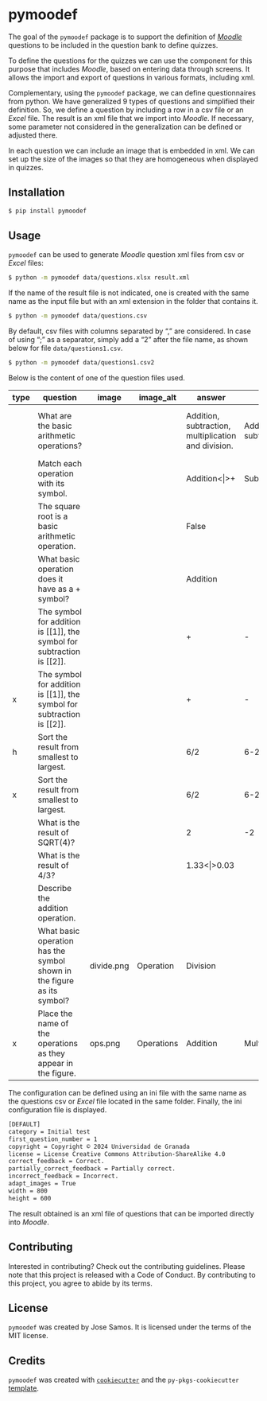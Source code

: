 
<!-- README.md is generated from README.Rmd. Please edit that file -->

# pymoodef

The goal of the `pymoodef` package is to support the definition of
[*Moodle*](https://moodle.org/) questions to be included in the question
bank to define quizzes.

To define the questions for the quizzes we can use the component for
this purpose that includes *Moodle*, based on entering data through
screens. It allows the import and export of questions in various
formats, including xml.

Complementary, using the `pymoodef` package, we can define
questionnaires from python. We have generalized 9 types of questions and
simplified their definition. So, we define a question by including a row
in a csv file or an *Excel* file. The result is an xml file that we
import into *Moodle*. If necessary, some parameter not considered in the
generalization can be defined or adjusted there.

In each question we can include an image that is embedded in xml. We can
set up the size of the images so that they are homogeneous when
displayed in quizzes.

## Installation

``` bash
$ pip install pymoodef
```

## Usage

`pymoodef` can be used to generate *Moodle* question xml files from csv
or *Excel* files:

``` bash
$ python -m pymoodef data/questions.xlsx result.xml
```

If the name of the result file is not indicated, one is created with the
same name as the input file but with an xml extension in the folder that
contains it.

``` bash
$ python -m pymoodef data/questions.csv 
```

By default, csv files with columns separated by “,” are considered. In
case of using “;” as a separator, simply add a “2” after the file name,
as shown below for file `data/questions1.csv`.

``` bash
$ python -m pymoodef data/questions1.csv2
```

Below is the content of one of the question files used.

| type | question                                                                       | image      | image_alt  | answer                                              | a_1                       | a_2                                                              | a_3         |
|------|--------------------------------------------------------------------------------|------------|------------|-----------------------------------------------------|---------------------------|------------------------------------------------------------------|-------------|
|      | What are the basic arithmetic operations?                                      |            |            | Addition, subtraction, multiplication and division. | Addition and subtraction. | Addition, subtraction, multiplication, division and square root. |             |
|      | Match each operation with its symbol.                                          |            |            | Addition\<\|\>+                                     | Subtraction\<\|\>-        | Multiplication\<\|\>\*                                           |             |
|      | The square root is a basic arithmetic operation.                               |            |            | False                                               |                           |                                                                  |             |
|      | What basic operation does it have as a + symbol?                               |            |            | Addition                                            |                           |                                                                  |             |
|      | The symbol for addition is \[\[1\]\], the symbol for subtraction is \[\[2\]\]. |            |            | \+                                                  | \-                        |                                                                  |             |
| x    | The symbol for addition is \[\[1\]\], the symbol for subtraction is \[\[2\]\]. |            |            | \+                                                  | \-                        |                                                                  |             |
| h    | Sort the result from smallest to largest.                                      |            |            | 6/2                                                 | 6-2                       | 6+2                                                              | 6\*2        |
| x    | Sort the result from smallest to largest.                                      |            |            | 6/2                                                 | 6-2                       | 6+2                                                              | 6\*2        |
|      | What is the result of SQRT(4)?                                                 |            |            | 2                                                   | -2                        |                                                                  |             |
|      | What is the result of 4/3?                                                     |            |            | 1.33\<\|\>0.03                                      |                           |                                                                  |             |
|      | Describe the addition operation.                                               |            |            |                                                     |                           |                                                                  |             |
|      | What basic operation has the symbol shown in the figure as its symbol?         | divide.png | Operation  | Division                                            |                           |                                                                  |             |
| x    | Place the name of the operations as they appear in the figure.                 | ops.png    | Operations | Addition                                            | Multiplication            | Division                                                         | Subtraction |

The configuration can be defined using an ini file with the same name as
the questions csv or *Excel* file located in the same folder. Finally,
the ini configuration file is displayed.

``` bash
[DEFAULT]
category = Initial test
first_question_number = 1
copyright = Copyright © 2024 Universidad de Granada
license = License Creative Commons Attribution-ShareAlike 4.0
correct_feedback = Correct.
partially_correct_feedback = Partially correct.
incorrect_feedback = Incorrect.
adapt_images = True
width = 800
height = 600
```

The result obtained is an xml file of questions that can be imported
directly into *Moodle*.

## Contributing

Interested in contributing? Check out the contributing guidelines.
Please note that this project is released with a Code of Conduct. By
contributing to this project, you agree to abide by its terms.

## License

`pymoodef` was created by Jose Samos. It is licensed under the terms of
the MIT license.

## Credits

`pymoodef` was created with
[`cookiecutter`](https://cookiecutter.readthedocs.io/en/latest/) and the
`py-pkgs-cookiecutter`
[template](https://github.com/py-pkgs/py-pkgs-cookiecutter).
